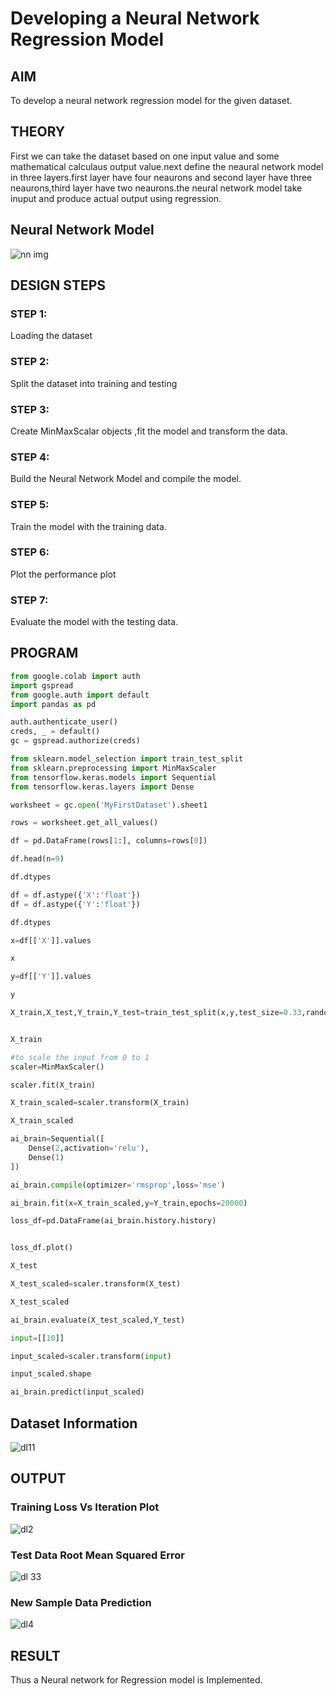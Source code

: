# Developing a Neural Network Regression Model

## AIM

To develop a neural network regression model for the given dataset.

## THEORY

First we can take the dataset based on one input value and some mathematical calculaus output value.next define the neaural network model in three layers.first layer have four neaurons and second layer have three neaurons,third layer have two neaurons.the neural network model take inuput and produce actual output using regression.

## Neural Network Model

![nn img](https://user-images.githubusercontent.com/75235704/187594061-969542cb-5adc-4eca-bafb-25620b297911.png)


## DESIGN STEPS

### STEP 1:

Loading the dataset

### STEP 2:

Split the dataset into training and testing

### STEP 3:

Create MinMaxScalar objects ,fit the model and transform the data.

### STEP 4:

Build the Neural Network Model and compile the model.

### STEP 5:

Train the model with the training data.

### STEP 6:

Plot the performance plot

### STEP 7:

Evaluate the model with the testing data.

## PROGRAM
```python
from google.colab import auth
import gspread
from google.auth import default
import pandas as pd

auth.authenticate_user()
creds, _ = default()
gc = gspread.authorize(creds)

from sklearn.model_selection import train_test_split
from sklearn.preprocessing import MinMaxScaler
from tensorflow.keras.models import Sequential
from tensorflow.keras.layers import Dense

worksheet = gc.open('MyFirstDataset').sheet1

rows = worksheet.get_all_values()

df = pd.DataFrame(rows[1:], columns=rows[0])

df.head(n=9)

df.dtypes

df = df.astype({'X':'float'})
df = df.astype({'Y':'float'})

df.dtypes

x=df[['X']].values

x

y=df[['Y']].values

y

X_train,X_test,Y_train,Y_test=train_test_split(x,y,test_size=0.33,random_state=50)


X_train

#to scale the input from 0 to 1
scaler=MinMaxScaler()

scaler.fit(X_train)

X_train_scaled=scaler.transform(X_train)

X_train_scaled

ai_brain=Sequential([
    Dense(2,activation='relu'),
    Dense(1)
])

ai_brain.compile(optimizer='rmsprop',loss='mse')

ai_brain.fit(x=X_train_scaled,y=Y_train,epochs=20000)

loss_df=pd.DataFrame(ai_brain.history.history)


loss_df.plot()

X_test

X_test_scaled=scaler.transform(X_test)

X_test_scaled

ai_brain.evaluate(X_test_scaled,Y_test)

input=[[10]]

input_scaled=scaler.transform(input)

input_scaled.shape

ai_brain.predict(input_scaled)
```


## Dataset Information
![dl11](https://user-images.githubusercontent.com/75235704/187593563-e631350d-a4ec-45cd-bc61-0190e0824092.PNG)


## OUTPUT

### Training Loss Vs Iteration Plot
![dl2](https://user-images.githubusercontent.com/75235704/187593761-ae76211d-0268-4b51-812c-bb4749378740.PNG)


### Test Data Root Mean Squared Error

![dl 33](https://user-images.githubusercontent.com/75235704/187593808-3752e9de-8f03-46a4-930e-07ef3858f597.PNG)


### New Sample Data Prediction

![dl4](https://user-images.githubusercontent.com/75235704/187593833-bc78b446-8cee-4c88-8c7e-9220ffbeafac.PNG)


## RESULT
Thus a Neural network for Regression model is Implemented.
